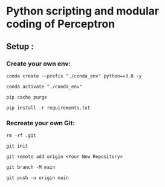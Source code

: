 # Python scripting and modular coding of Perceptron

## Setup : 
### Create your own env:
```
conda create --prefix "./conda_env" python==3.8 -y

conda activate "./conda_env"

pip cache purge

pip install -r requirements.txt
```

### Recreate your own Git:
```
rm -rf .git

git init

git remote add origin <Your New Repository>

git branch -M main

git push -u origin main

```